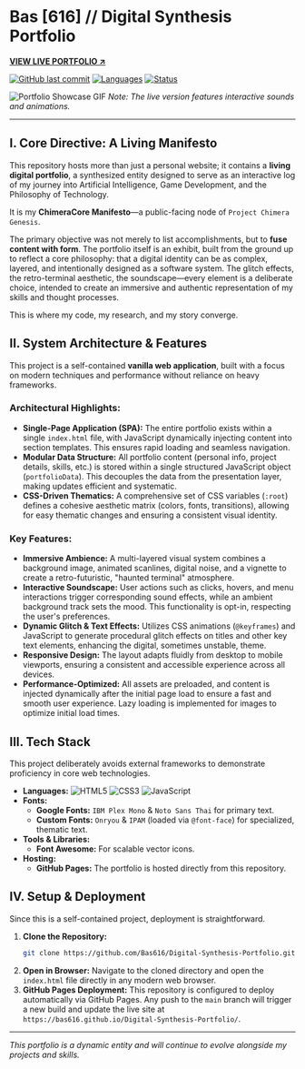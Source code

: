 # Bas [616] // Digital Synthesis Portfolio

**[ VIEW LIVE PORTFOLIO ↗](https://bas616.github.io/Digital-Synthesis-Portfolio/)**

[![GitHub last commit](https://img.shields.io/github/last-commit/Bas616/Digital-Synthesis-Portfolio?style=for-the-badge&color=7df9ff&logo=github&logoColor=black)](https://github.com/Bas616/Digital-Synthesis-Portfolio/commits/main)
[![Languages](https://img.shields.io/github/languages/top/Bas616/Digital-Synthesis-Portfolio?style=for-the-badge&color=c77dff)](https://github.com/Bas616/Digital-Synthesis-Portfolio)
[![Status](https://img.shields.io/static/v1?label=status&message=dynamic-archive&color=ffc77d&style=for-the-badge)](https://github.com/Bas616)

![Portfolio Showcase GIF](https://drive.google.com/thumbnail?id=1tBmUJLT2Tckl0cZ2idjXSNUWOU4SYxFM) 
_Note: The live version features interactive sounds and animations._

---

## I. Core Directive: A Living Manifesto

This repository hosts more than just a personal website; it contains a **living digital portfolio**, a synthesized entity designed to serve as an interactive log of my journey into Artificial Intelligence, Game Development, and the Philosophy of Technology. 

It is my **ChimeraCore Manifesto**—a public-facing node of `Project Chimera Genesis`.

The primary objective was not merely to list accomplishments, but to **fuse content with form**. The portfolio itself is an exhibit, built from the ground up to reflect a core philosophy: that a digital identity can be as complex, layered, and intentionally designed as a software system. The glitch effects, the retro-terminal aesthetic, the soundscape—every element is a deliberate choice, intended to create an immersive and authentic representation of my skills and thought processes.

This is where my code, my research, and my story converge.

## II. System Architecture & Features

This project is a self-contained **vanilla web application**, built with a focus on modern techniques and performance without reliance on heavy frameworks.

### Architectural Highlights:
*   **Single-Page Application (SPA):** The entire portfolio exists within a single `index.html` file, with JavaScript dynamically injecting content into section templates. This ensures rapid loading and seamless navigation.
*   **Modular Data Structure:** All portfolio content (personal info, project details, skills, etc.) is stored within a single structured JavaScript object (`portfolioData`). This decouples the data from the presentation layer, making updates efficient and systematic.
*   **CSS-Driven Thematics:** A comprehensive set of CSS variables (`:root`) defines a cohesive aesthetic matrix (colors, fonts, transitions), allowing for easy thematic changes and ensuring a consistent visual identity.

### Key Features:
*   **Immersive Ambience:** A multi-layered visual system combines a background image, animated scanlines, digital noise, and a vignette to create a retro-futuristic, "haunted terminal" atmosphere.
*   **Interactive Soundscape:** User actions such as clicks, hovers, and menu interactions trigger corresponding sound effects, while an ambient background track sets the mood. This functionality is opt-in, respecting the user's preferences.
*   **Dynamic Glitch & Text Effects:** Utilizes CSS animations (`@keyframes`) and JavaScript to generate procedural glitch effects on titles and other key text elements, enhancing the digital, sometimes unstable, theme.
*   **Responsive Design:** The layout adapts fluidly from desktop to mobile viewports, ensuring a consistent and accessible experience across all devices.
*   **Performance-Optimized:** All assets are preloaded, and content is injected dynamically after the initial page load to ensure a fast and smooth user experience. Lazy loading is implemented for images to optimize initial load times.

## III. Tech Stack

This project deliberately avoids external frameworks to demonstrate proficiency in core web technologies.

*   **Languages:** ![HTML5](https://img.shields.io/badge/HTML5-E34F26?style=for-the-badge&logo=html5&logoColor=white) ![CSS3](https://img.shields.io/badge/CSS3-1572B6?style=for-the-badge&logo=css3&logoColor=white) ![JavaScript](https://img.shields.io/badge/JavaScript-F7DF1E?style=for-the-badge&logo=javascript&logoColor=black)
*   **Fonts:**
    *   **Google Fonts:** `IBM Plex Mono` & `Noto Sans Thai` for primary text.
    *   **Custom Fonts:** `Onryou` & `IPAM` (loaded via `@font-face`) for specialized, thematic text.
*   **Tools & Libraries:**
    *   **Font Awesome:** For scalable vector icons.
*   **Hosting:**
    *   **GitHub Pages:** The portfolio is hosted directly from this repository.

## IV. Setup & Deployment

Since this is a self-contained project, deployment is straightforward.

1.  **Clone the Repository:**
    ```bash
    git clone https://github.com/Bas616/Digital-Synthesis-Portfolio.git
    ```
2.  **Open in Browser:**
    Navigate to the cloned directory and open the `index.html` file directly in any modern web browser.
3.  **GitHub Pages Deployment:**
    This repository is configured to deploy automatically via GitHub Pages. Any push to the `main` branch will trigger a new build and update the live site at `https://bas616.github.io/Digital-Synthesis-Portfolio/`.

---
_This portfolio is a dynamic entity and will continue to evolve alongside my projects and skills._
